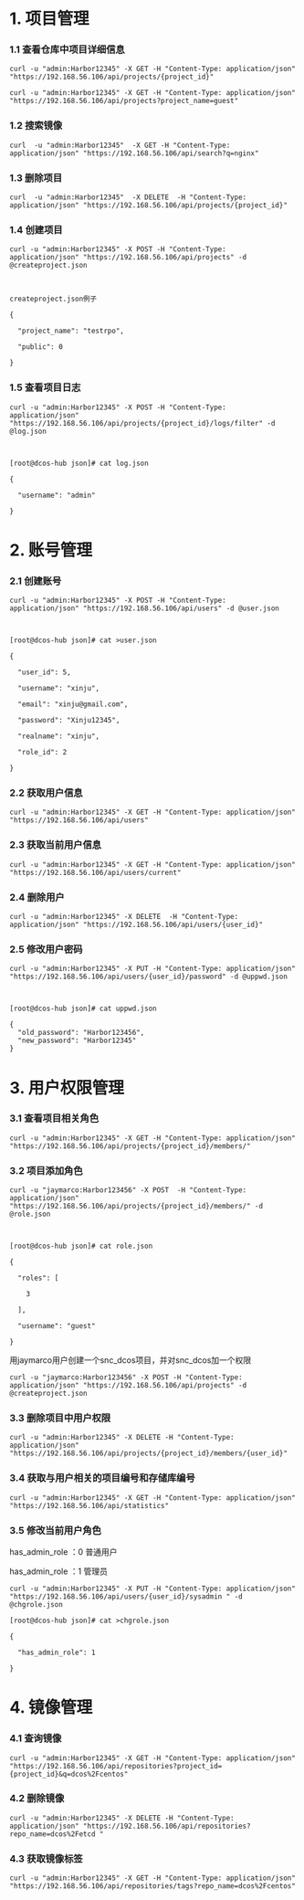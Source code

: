 # 1. 项目管理

### 1.1     查看仓库中项目详细信息

```
curl -u "admin:Harbor12345" -X GET -H "Content-Type: application/json" "https://192.168.56.106/api/projects/{project_id}"

curl -u "admin:Harbor12345" -X GET -H "Content-Type: application/json" "https://192.168.56.106/api/projects?project_name=guest"
```

### 1.2     搜索镜像

```
curl  -u "admin:Harbor12345"  -X GET -H "Content-Type: application/json" "https://192.168.56.106/api/search?q=nginx"
```

### 1.3     删除项目

```
curl  -u "admin:Harbor12345"  -X DELETE  -H "Content-Type: application/json" "https://192.168.56.106/api/projects/{project_id}"
```

### 1.4     创建项目

```
curl -u "admin:Harbor12345" -X POST -H "Content-Type: application/json" "https://192.168.56.106/api/projects" -d @createproject.json

 

createproject.json例子

{

  "project_name": "testrpo",

  "public": 0

}
```

### 1.5     查看项目日志

```
curl -u "admin:Harbor12345" -X POST -H "Content-Type: application/json" "https://192.168.56.106/api/projects/{project_id}/logs/filter" -d @log.json

 

[root@dcos-hub json]# cat log.json

{

  "username": "admin"

}
```

# 2.       账号管理

### 2.1     创建账号

```
curl -u "admin:Harbor12345" -X POST -H "Content-Type: application/json" "https://192.168.56.106/api/users" -d @user.json

 

[root@dcos-hub json]# cat >user.json

{

  "user_id": 5,

  "username": "xinju",

  "email": "xinju@gmail.com",

  "password": "Xinju12345",

  "realname": "xinju",

  "role_id": 2

}
```

### 2.2     获取用户信息

```
curl -u "admin:Harbor12345" -X GET -H "Content-Type: application/json" "https://192.168.56.106/api/users"
```

### 2.3     获取当前用户信息 

```
curl -u "admin:Harbor12345" -X GET -H "Content-Type: application/json" "https://192.168.56.106/api/users/current"
```

### 2.4     删除用户

```
curl -u "admin:Harbor12345" -X DELETE  -H "Content-Type: application/json" "https://192.168.56.106/api/users/{user_id}"
```

### 2.5     修改用户密码

```
curl -u "admin:Harbor12345" -X PUT -H "Content-Type: application/json" "https://192.168.56.106/api/users/{user_id}/password" -d @uppwd.json

 

[root@dcos-hub json]# cat uppwd.json

{
  "old_password": "Harbor123456",
  "new_password": "Harbor12345"
}
```

# 3.       用户权限管理

### 3.1     查看项目相关角色

```
curl -u "admin:Harbor12345" -X GET -H "Content-Type: application/json" "https://192.168.56.106/api/projects/{project_id}/members/"
```

### 3.2     项目添加角色

```
curl -u "jaymarco:Harbor123456" -X POST  -H "Content-Type: application/json" "https://192.168.56.106/api/projects/{project_id}/members/" -d @role.json

 

[root@dcos-hub json]# cat role.json

{

  "roles": [

    3

  ],

  "username": "guest"

}
```

 用jaymarco用户创建一个snc_dcos项目，并对snc_dcos加一个权限

```
curl -u "jaymarco:Harbor123456" -X POST -H "Content-Type: application/json" "https://192.168.56.106/api/projects" -d @createproject.json
```

### 3.3     删除项目中用户权限

```
curl -u "admin:Harbor12345" -X DELETE -H "Content-Type: application/json" "https://192.168.56.106/api/projects/{project_id}/members/{user_id}"
```



### 3.4     获取与用户相关的项目编号和存储库编号

```
curl -u "admin:Harbor12345" -X GET -H "Content-Type: application/json" "https://192.168.56.106/api/statistics"
```



### 3.5     修改当前用户角色

has_admin_role ：0  普通用户

has_admin_role ：1  管理员

```
curl -u "admin:Harbor12345" -X PUT -H "Content-Type: application/json" "https://192.168.56.106/api/users/{user_id}/sysadmin " -d @chgrole.json

[root@dcos-hub json]# cat >chgrole.json

{

  "has_admin_role": 1

}
```

# 4.       镜像管理

### 4.1     查询镜像

```
curl -u "admin:Harbor12345" -X GET -H "Content-Type: application/json" "https://192.168.56.106/api/repositories?project_id={project_id}&q=dcos%2Fcentos"
```

 

### 4.2    删除镜像

```
curl -u "admin:Harbor12345" -X DELETE -H "Content-Type: application/json" "https://192.168.56.106/api/repositories?repo_name=dcos%2Fetcd "
```

### 4.3     获取镜像标签

```
curl -u "admin:Harbor12345" -X GET -H "Content-Type: application/json" "https://192.168.56.106/api/repositories/tags?repo_name=dcos%2Fcentos"
```
